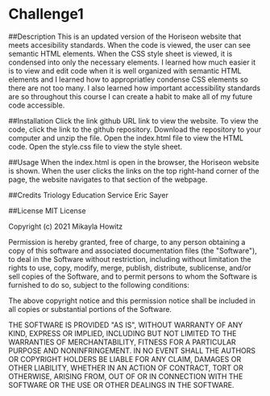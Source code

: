 # Challenge1

##Description
This is an updated version of the Horiseon website that meets accesibility standards.
When the code is viewed, the user can see semantic HTML elements.
When the CSS style sheet is viewed, it is condensed into only the necessary elements.
I learned how much easier it is to view and edit code when it is well organized with semantic HTML elements and I learned how to appropriatley condense CSS elements so there are not too many.
I also learned how important accessibility standards are so throughout this course I can create a habit to make all of my future code accessible.

##Installation
Click the link github URL link to view the website.
To view the code, click the link to the github repository. Download the repository to your computer and unzip the file. Open the index.html file to view the HTML code. Open the style.css file to view the style sheet.


##Usage
When the index.html is open in the browser, the Horiseon website is shown. When the user clicks the links on the top right-hand corner of the page, the website navigates to that section of the webpage.

##Credits
Triology Education Service
Eric Sayer

##License
MIT License

Copyright (c) 2021 Mikayla Howitz

Permission is hereby granted, free of charge, to any person obtaining a copy
of this software and associated documentation files (the "Software"), to deal
in the Software without restriction, including without limitation the rights
to use, copy, modify, merge, publish, distribute, sublicense, and/or sell
copies of the Software, and to permit persons to whom the Software is
furnished to do so, subject to the following conditions:

The above copyright notice and this permission notice shall be included in all
copies or substantial portions of the Software.

THE SOFTWARE IS PROVIDED "AS IS", WITHOUT WARRANTY OF ANY KIND, EXPRESS OR
IMPLIED, INCLUDING BUT NOT LIMITED TO THE WARRANTIES OF MERCHANTABILITY,
FITNESS FOR A PARTICULAR PURPOSE AND NONINFRINGEMENT. IN NO EVENT SHALL THE
AUTHORS OR COPYRIGHT HOLDERS BE LIABLE FOR ANY CLAIM, DAMAGES OR OTHER
LIABILITY, WHETHER IN AN ACTION OF CONTRACT, TORT OR OTHERWISE, ARISING FROM,
OUT OF OR IN CONNECTION WITH THE SOFTWARE OR THE USE OR OTHER DEALINGS IN THE
SOFTWARE.
